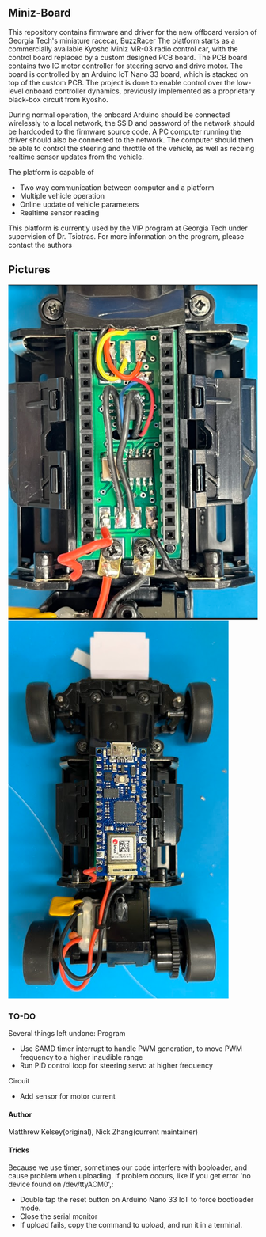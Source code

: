 ## Miniz-Board
This repository contains firmware and driver for the new offboard version of Georgia Tech's miniature racecar, BuzzRacer
The platform starts as a commercially available Kyosho Miniz MR-03 radio control car, with the control board replaced by a custom designed PCB board. The PCB board contains two IC motor controller for steering servo and drive motor. The board is controlled by an Arduino IoT Nano 33 board, which is stacked on top of the custom PCB. The project is done to enable control over the low-level onboard controller dynamics, previously implemented as a proprietary black-box circuit from Kyosho.

During normal operation, the onboard Arduino should be connected wirelessly to a local network, the SSID and password of the network should be hardcoded to the firmware source code. A PC computer running the driver should also be connected to the network. The computer should then be able to control the steering and throttle of the vehicle, as well as receing realtime sensor updates from the vehicle. 

The platform is capable of
 * Two way communication between computer and a platform
 * Multiple vehicle operation
 * Online update of vehicle parameters
 * Realtime sensor reading

This platform is currently used by the VIP program at Georgia Tech under supervision of Dr. Tsiotras. For more information on the program, please contact the authors

## Pictures
![Custom PCB](https://github.com/Nick-Zhang1996/miniz-board/blob/main/pics/p2.png)
![Platform with Arduino installed](https://github.com/Nick-Zhang1996/miniz-board/blob/main/pics/p1.png)

### TO-DO
Several things left undone:
Program
 * Use SAMD timer interrupt to handle PWM generation, to move PWM frequency to a higher inaudible range
 * Run PID control loop for steering servo at higher frequency

Circuit
 * Add sensor for motor current

#### Author
Matthrew Kelsey(original), Nick Zhang(current maintainer)

#### Tricks
  Because we use timer, sometimes our code interfere with booloader, and cause problem when uploading. If problem occurs, like If you get error 'no device found on /dev/ttyACM0',:

 * Double tap the reset button on Arduino Nano 33 IoT to force bootloader mode. 
 * Close the serial monitor
 * If upload fails, copy the command to upload, and run it in a terminal.


